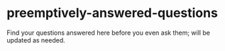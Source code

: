 # preemptively-answered-questions
Find your questions answered here before you even ask them; will be updated as needed.
